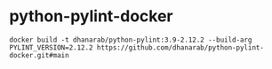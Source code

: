 # python-pylint-docker

```
docker build -t dhanarab/python-pylint:3.9-2.12.2 --build-arg PYLINT_VERSION=2.12.2 https://github.com/dhanarab/python-pylint-docker.git#main
```
